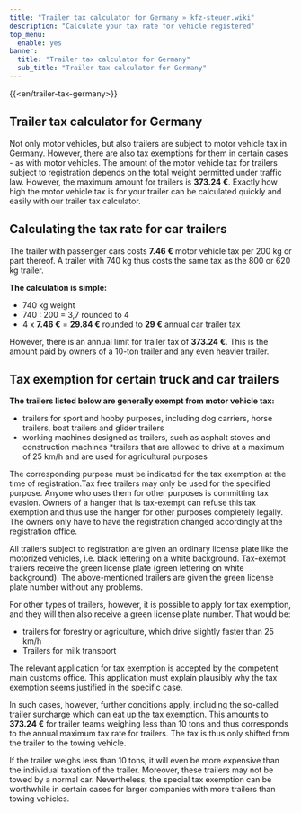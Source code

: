 ```yaml
---
title: "Trailer tax calculator for Germany » kfz-steuer.wiki"
description: "Calculate your tax rate for vehicle registered"
top_menu:
  enable: yes
banner:
  title: "Trailer tax calculator for Germany"
  sub_title: "Trailer tax calculator for Germany"
---
```


{{<en/trailer-tax-germany>}}

## Trailer tax calculator for Germany

Not only motor vehicles, but also trailers are subject to motor vehicle tax in Germany. However, there are also tax exemptions for them in certain cases - as with motor vehicles. The amount of the motor vehicle tax for trailers subject to registration depends on the total weight permitted under traffic law. However, the maximum amount for trailers is **373.24 €**. Exactly how high the motor vehicle tax is for your trailer can be calculated quickly and easily with our trailer tax calculator.

## Calculating the tax rate for car trailers

The trailer with passenger cars costs **7.46 €** motor vehicle tax per 200 kg or part thereof. A trailer with 740 kg thus costs the same tax as the 800 or 620 kg trailer.

**The calculation is simple:**

- 740 kg weight
- 740 : 200 = 3,7 rounded to 4
- 4 x **7.46 €** = **29.84 €** rounded to **29 €** annual car trailer tax

However, there is an annual limit for trailer tax of **373.24 €**. This is the amount paid by owners of a 10-ton trailer and any even heavier trailer.

## Tax exemption for certain truck and car trailers

**The trailers listed below are generally exempt from motor vehicle tax:**

- trailers for sport and hobby purposes, including dog carriers, horse trailers, boat trailers and glider trailers
- working machines designed as trailers, such as asphalt stoves and construction machines \*trailers that are allowed to drive at a maximum of 25 km/h and are used for agricultural purposes

The corresponding purpose must be indicated for the tax exemption at the time of registration.Tax free trailers may only be used for the specified purpose. Anyone who uses them for other purposes is committing tax evasion. Owners of a hanger that is tax-exempt can refuse this tax exemption and thus use the hanger for other purposes completely legally. The owners only have to have the registration changed accordingly at the registration office.

All trailers subject to registration are given an ordinary license plate like the motorized vehicles, i.e. black lettering on a white background. Tax-exempt trailers receive the green license plate (green lettering on white background). The above-mentioned trailers are given the green license plate number without any problems.

For other types of trailers, however, it is possible to apply for tax exemption, and they will then also receive a green license plate number. That would be:

- trailers for forestry or agriculture, which drive slightly faster than 25 km/h
- Trailers for milk transport

The relevant application for tax exemption is accepted by the competent main customs office. This application must explain plausibly why the tax exemption seems justified in the specific case.

In such cases, however, further conditions apply, including the so-called trailer surcharge which can eat up the tax exemption. This amounts to **373.24 €** for trailer teams weighing less than 10 tons and thus corresponds to the annual maximum tax rate for trailers. The tax is thus only shifted from the trailer to the towing vehicle.

If the trailer weighs less than 10 tons, it will even be more expensive than the individual taxation of the trailer. Moreover, these trailers may not be towed by a normal car. Nevertheless, the special tax exemption can be worthwhile in certain cases for larger companies with more trailers than towing vehicles.
